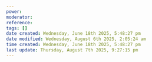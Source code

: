 ```yaml
---
power: 
moderator:
reference:
tags: []
date created: Wednesday, June 18th 2025, 5:48:27 pm
date modified: Wednesday, August 6th 2025, 2:05:24 am
time created: Wednesday, June 18th 2025, 5:48:27 pm
last update: Thursday, August 7th 2025, 9:27:15 pm
---
```

